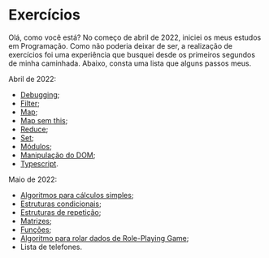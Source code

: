# Exercícios

Olá, como você está? No começo de abril de 2022, iniciei os meus estudos em Programação. Como não poderia deixar de ser, a realização de exercícios foi uma experiência que busquei desde os primeiros segundos de minha caminhada. Abaixo, consta uma lista que alguns passos meus.



Abril de 2022:

- [Debugging](https://github.com/Cyberleitor/exercicios/blob/master/exercicios/Abril%20de%202022/abril22_Debugging.js);
- [Filter](https://github.com/Cyberleitor/exercicios/blob/master/exercicios/Abril%20de%202022/abril22_Filter.js);
- [Map](https://github.com/Cyberleitor/exercicios/blob/master/exercicios/Abril%20de%202022/abril22_Map.js);
- [Map sem this](https://github.com/Cyberleitor/exercicios/blob/master/exercicios/Abril%20de%202022/abril22_MapSemThis.js);
- [Reduce](https://github.com/Cyberleitor/exercicios/blob/master/exercicios/Abril%20de%202022/abril22_Reduce.js);
- [Set](https://github.com/Cyberleitor/exercicios/blob/master/exercicios/Abril%20de%202022/abril22_Set.js);
- [Módulos](https://github.com/Cyberleitor/exercicios/tree/master/exercicios/Abril%20de%202022/abril22_Modulos);
- [Manipulação do DOM](https://github.com/Cyberleitor/exercicios/tree/master/exercicios/Abril%20de%202022/abril22_ManipulandoDOM);
- [Typescript](https://github.com/Cyberleitor/exercicios/tree/master/exercicios/Abril%20de%202022/abril22_SistemaEstacionamento).

Maio de 2022:

- [Algoritmos para cálculos simples](https://github.com/Cyberleitor/exercicios/tree/master/exercicios/Maio%20de%202022);
- [Estruturas condicionais](https://github.com/Cyberleitor/exercicios/tree/master/exercicios/Maio%20de%202022/Estruturas%20condicionais);
- [Estruturas de repetição](https://github.com/Cyberleitor/exercicios/tree/master/exercicios/Maio%20de%202022/Estruturas%20de%20repeti%C3%A7%C3%A3o);
- [Matrizes](https://github.com/Cyberleitor/exercicios/tree/master/exercicios/Maio%20de%202022/Matrizes);
- [Funções](https://github.com/Cyberleitor/exercicios/tree/master/exercicios/Maio%20de%202022/Fun%C3%A7%C3%B5es);
- [Algoritmo para rolar dados de Role-Playing Game](https://github.com/Cyberleitor/exercicios/blob/master/exercicios/Maio%20de%202022/Rolagem%20de%20dados%20de%20RPG/rolar_dados_RPG.py);
- Lista de telefones.

